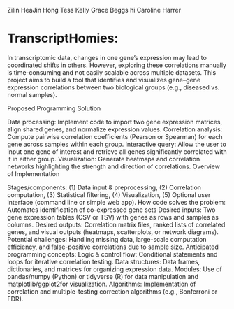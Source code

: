 Zilin
HeaJin Hong 
Tess Kelly 
Grace Beggs
hi Caroline Harrer

# TranscriptHomies:

In transcriptomic data, changes in one gene’s expression may lead to coordinated shifts in others. However, exploring these correlations manually is time-consuming and not easily scalable across multiple datasets. This project aims to build a tool that identifies and visualizes gene–gene expression correlations between two biological groups (e.g., diseased vs. normal samples).

Proposed Programming Solution

Data processing: Implement code to import two gene expression matrices, align shared genes, and normalize expression values.
Correlation analysis: Compute pairwise correlation coefficients (Pearson or Spearman) for each gene across samples within each group.
Interactive query: Allow the user to input one gene of interest and retrieve all genes significantly correlated with it in either group.
Visualization: Generate heatmaps and correlation networks highlighting the strength and direction of correlations.
Overview of Implementation

Stages/components: (1) Data input & preprocessing, (2) Correlation computation, (3) Statistical filtering, (4) Visualization, (5) Optional user interface (command line or simple web app).
How code solves the problem: Automates identification of co-expressed gene sets
Desired inputs: Two gene expression tables (CSV or TSV) with genes as rows and samples as columns.
Desired outputs: Correlation matrix files, ranked lists of correlated genes, and visual outputs (heatmaps, scatterplots, or network diagrams).
Potential challenges: Handling missing data, large-scale computation efficiency, and false-positive correlations due to sample size.
Anticipated programming concepts:
Logic & control flow: Conditional statements and loops for iterative correlation testing.
Data structures: Data frames, dictionaries, and matrices for organizing expression data.
Modules: Use of pandas/numpy (Python) or tidyverse (R) for data manipulation and matplotlib/ggplot2for visualization.
Algorithms: Implementation of correlation and multiple-testing correction algorithms (e.g., Bonferroni or FDR).
